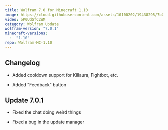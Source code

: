 ```yaml
---
title: Wolfram 7.0 for Minecraft 1.10
image: https://cloud.githubusercontent.com/assets/10100202/19438295/7b000322-9479-11e6-8158-ed1f71a39980.jpg
video: oP0UdSfC2WM
category: Wolfram Update
wolfram-version: "7.0.1"
minecraft-versions:
  -  "1.10"
repo: Wolfram-MC-1.10
---
```

## Changelog

- Added cooldown support for Killaura, Fightbot, etc.

- Added "Feedback" button

<!--read more-->

## Update 7.0.1

- Fixed the chat doing weird things

- Fixed a bug in the update manager

